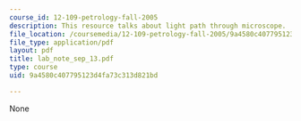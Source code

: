 ```yaml
---
course_id: 12-109-petrology-fall-2005
description: This resource talks about light path through microscope.
file_location: /coursemedia/12-109-petrology-fall-2005/9a4580c407795123d4fa73c313d821bd_lab_note_sep_13.pdf
file_type: application/pdf
layout: pdf
title: lab_note_sep_13.pdf
type: course
uid: 9a4580c407795123d4fa73c313d821bd

---
```

None